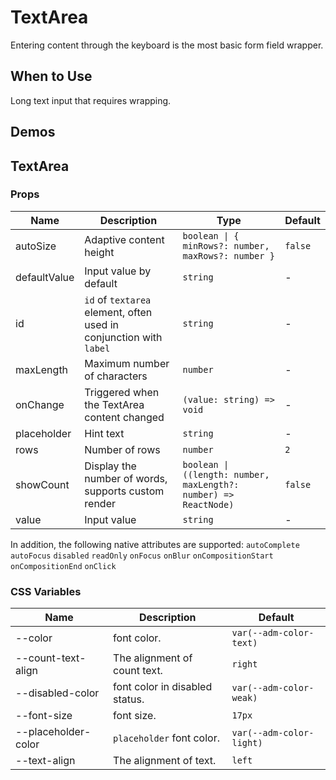 # TextArea

Entering content through the keyboard is the most basic form field wrapper.

## When to Use

Long text input that requires wrapping.

## Demos

<code src="./demos/demo1.tsx"></code>

## TextArea

### Props

| Name         | Description                                                        | Type                                                             | Default |
| ------------ | ------------------------------------------------------------------ | ---------------------------------------------------------------- | ------- |
| autoSize     | Adaptive content height                                            | `boolean \| { minRows?: number, maxRows?: number }`              | `false` |
| defaultValue | Input value by default                                             | `string`                                                         | -       |
| id           | `id` of `textarea` element, often used in conjunction with `label` | `string`                                                         | -       |
| maxLength    | Maximum number of characters                                       | `number`                                                         | -       |
| onChange     | Triggered when the TextArea content changed                        | `(value: string) => void`                                        | -       |
| placeholder  | Hint text                                                          | `string`                                                         | -       |
| rows         | Number of rows                                                     | `number`                                                         | `2`     |
| showCount    | Display the number of words, supports custom render                | `boolean \| ((length: number, maxLength?: number) => ReactNode)` | `false` |
| value        | Input value                                                        | `string`                                                         | -       |

In addition, the following native attributes are supported: `autoComplete` `autoFocus` `disabled` `readOnly` `onFocus` `onBlur` `onCompositionStart` `onCompositionEnd` `onClick`

### CSS Variables

| Name                | Description                    | Default                  |
| ------------------- | ------------------------------ | ------------------------ |
| --color             | font color.                    | `var(--adm-color-text)`  |
| --count-text-align  | The alignment of count text.   | `right`                  |
| --disabled-color    | font color in disabled status. | `var(--adm-color-weak)`  |
| --font-size         | font size.                     | `17px`                   |
| --placeholder-color | `placeholder` font color.      | `var(--adm-color-light)` |
| --text-align        | The alignment of text.         | `left`                   |
